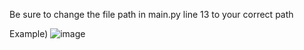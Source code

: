 Be sure to change the file path in main.py line 13 to your correct path

Example)
![image](https://github.com/user-attachments/assets/f89f3a7d-5b23-4150-a49f-9a518c67165d)
